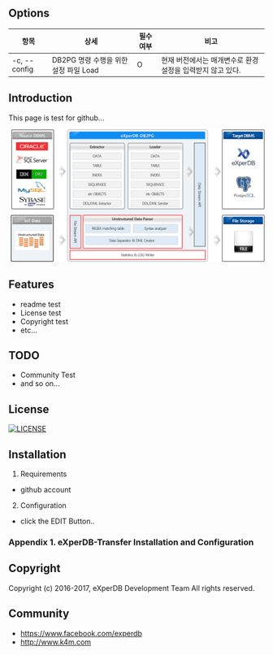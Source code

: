 ## Options
항목|상세|필수여부|비고
----|----|----|----
-c, --config <arg> | DB2PG 명령 수행을 위한 설정 파일 Load | O | 현재 버전에서는 매개변수로 환경 설정을 입력받지 않고 있다.
  


## Introduction
This page is test for github... 

![](./Images/DB2PG_Architecture.png "eXperDB-Management Dashboard")

## Features
* readme test
* License test
* Copyright test
* etc...


## TODO
* Community Test
* and so on...





## License
[![LICENSE](https://img.shields.io/bugzilla/996038.svg)](https://github.com/experdb/eXperDB-Management/blob/master/LICENSE)


## Installation
1. Requirements
- github account

2. Configuration
- click the EDIT Button..

### Appendix 1. eXperDB-Transfer Installation and Configuration


## Copyright
Copyright (c) 2016-2017, eXperDB Development Team
All rights reserved.


## Community
* https://www.facebook.com/experdb
* http://www.k4m.com







